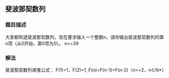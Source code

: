 ## 斐波那契数列
### 题目描述
大家都知道斐波那契数列，现在要求输入一个整数n，请你输出斐波那契数列的第n项（从0开始，第0项为0）。
n<=39 
### 解法
斐波那契数列递推公式：
F(1)=1，F(2)=1, F(n)=F(n-1)+F(n-2)（n>=2，n∈N*）